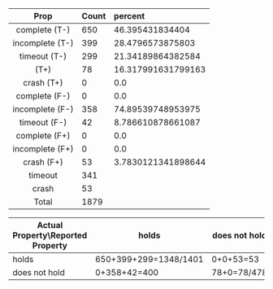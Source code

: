 
| Prop | Count | percent |
|:----:|:------|:--|
|complete   (T-)|650| 46.395431834404 |
|incomplete (T-)|399|28.4796573875803 |
|timeout    (T-)|299|21.34189864382584 |
|           (T+)|78|16.317991631799163 |
|crash      (T+)|0|0.0 |
|complete   (F-)|0|0.0 |
|incomplete (F-)|358|74.89539748953975 |
|timeout    (F-)|42|8.786610878661087 |
|complete   (F+)|0|0.0 |
|incomplete (F+)|0|0.0 |
|crash      (F+)|53|3.7830121341898644 |
|timeout        |341| |
|crash          |53| |
|Total          |1879| |

| Actual Property\Reported Property | holds | does not hold |
|------------------------------------|-------|---------------|
| holds | 650+399+299=1348/1401 | 0+0+53=53 |
| does not hold | 0+358+42=400 | 78+0=78/478 |

